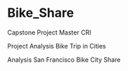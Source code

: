 # Bike_Share
Capstone Project
Master CRI

Project Analysis Bike Trip in Cities 

Analysis San Francisco Bike City Share
